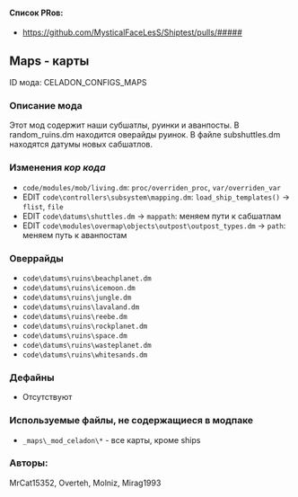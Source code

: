 

#### Список PRов:

- https://github.com/MysticalFaceLesS/Shiptest/pulls/#####
<!--
  Ссылки на PRы, связанные с модом:
  - Создание
  - Большие изменения
-->

<!-- Название мода. Не важно на русском или на английском. -->
## Maps - карты

ID мода: CELADON_CONFIGS_MAPS
<!--
  Название модпака прописными буквами, СОЕДИНЁННЫМИ_ПОДЧЁРКИВАНИЕМ,
  которое ты будешь использовать для обозначения файлов.
-->

### Описание мода

Этот мод содержит наши субшатлы, руинки и аванпосты.
В random_ruins.dm находится оверайды руинок.
В файле subshuttles.dm находятся датумы новых сабшатлов. 
<!--
  Что он делает, что добавляет: что, куда, зачем и почему - всё здесь.
  А также любая полезная информация.
-->

### Изменения *кор кода*

- `code/modules/mob/living.dm`: `proc/overriden_proc`, `var/overriden_var`
- EDIT `code\controllers\subsystem\mapping.dm`: `load_ship_templates()` -> `flist`, `file`
- EDIT `code\datums\shuttles.dm` -> `mappath`: меняем пути к сабшатлам
- EDIT `code\modules\overmap\objects\outpost\outpost_types.dm` -> `path`: меняем путь к аванпостам
<!--
  Если вы редактировали какие-либо процедуры или переменные в кор коде,
  они должны быть указаны здесь.
  Нужно указать и файл, и процедуры/переменные.

  Изменений нет - напиши "Отсутствуют"
-->

### Оверрайды

- `code\datums\ruins\beachplanet.dm`
- `code\datums\ruins\icemoon.dm`
- `code\datums\ruins\jungle.dm`
- `code\datums\ruins\lavaland.dm`
- `code\datums\ruins\reebe.dm`
- `code\datums\ruins\rockplanet.dm`
- `code\datums\ruins\space.dm`
- `code\datums\ruins\wasteplanet.dm`
- `code\datums\ruins\whitesands.dm`

<!--
  Если ты добавлял новый модульный оверрайд, его нужно указать здесь.
  Здесь указываются оверрайды в твоём моде и папке `_master_files`

  Изменений нет - напиши "Отсутствуют"
-->

### Дефайны

- Отсутствуют
<!--
  Если требовалось добавить какие-либо дефайны, укажи файлы,
  в которые ты их добавил, а также перечисли имена.
  И то же самое, если ты используешь дефайны, определённые другим модом.

  Не используешь - напиши "Отсутствуют"
-->

### Используемые файлы, не содержащиеся в модпаке

- `_maps\_mod_celadon\*` - все карты, кроме ships
<!--
  Будь то немодульный файл или модульный файл, который не содержится в папке,
  принадлежащей этому конкретному моду, он должен быть упомянут здесь.
  Хорошими примерами являются иконки или звуки, которые используются одновременно
  несколькими модулями, или что-либо подобное.
-->

### Авторы:

MrCat15352, Overteh, Molniz, Mirag1993
<!--
  Здесь находится твой никнейм
  Если работал совместно - никнеймы тех, кто помогал.
  В случае порта чего-либо должна быть ссылка на источник.
-->
